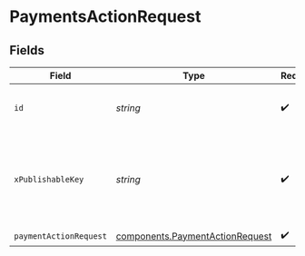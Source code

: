 # PaymentsActionRequest


## Fields

| Field                                                                              | Type                                                                               | Required                                                                           | Description                                                                        | Example                                                                            |
| ---------------------------------------------------------------------------------- | ---------------------------------------------------------------------------------- | ---------------------------------------------------------------------------------- | ---------------------------------------------------------------------------------- | ---------------------------------------------------------------------------------- |
| `id`                                                                               | *string*                                                                           | :heavy_check_mark:                                                                 | The ID of the payment to operate on                                                | iKv7t5bgt1gg                                                                       |
| `xPublishableKey`                                                                  | *string*                                                                           | :heavy_check_mark:                                                                 | The publicly viewable identifier used to identify a merchant division.             |                                                                                    |
| `paymentActionRequest`                                                             | [components.PaymentActionRequest](../../models/components/paymentactionrequest.md) | :heavy_check_mark:                                                                 | N/A                                                                                |                                                                                    |